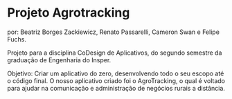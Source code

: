# Projeto Agrotracking
por: Beatriz Borges Zackiewicz, Renato Passarelli, Cameron Swan e Felipe Fuchs. 

Projeto para a disciplina CoDesign de Aplicativos, do segundo semestre da graduação de Engenharia do Insper. 

Objetivo: Criar um aplicativo do zero, desenvolvendo todo o seu escopo até o código final.
O nosso aplicativo criado foi o AgroTracking, o qual é voltado para ajudar na comunicação e administração de negócios rurais a distância. 

